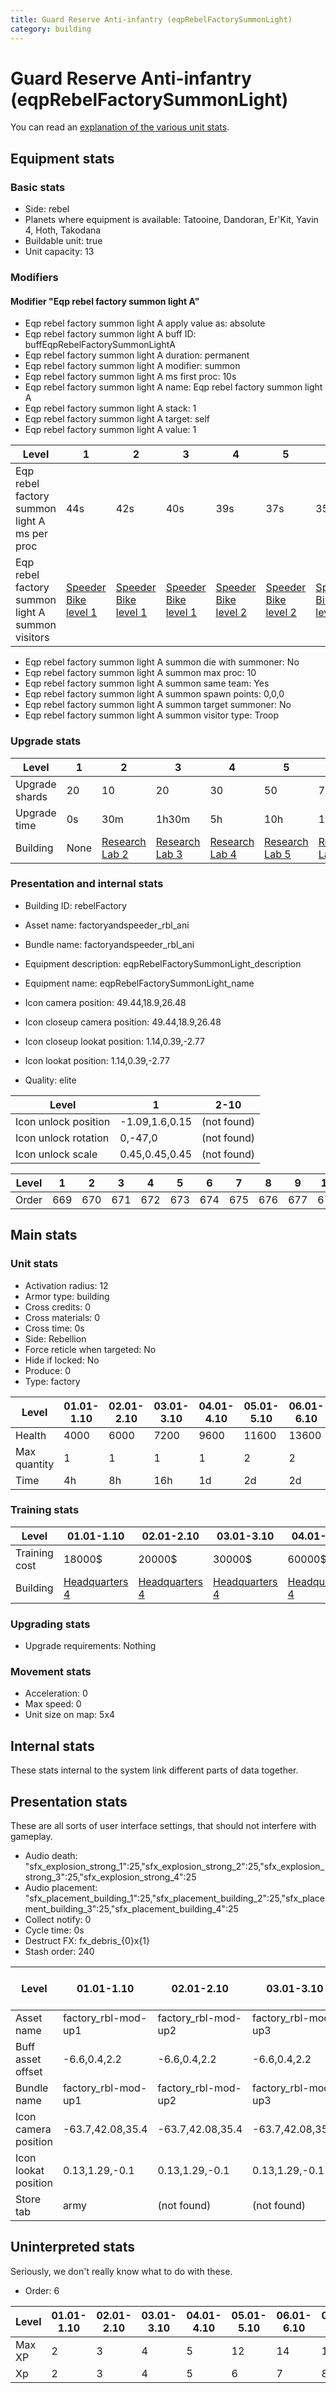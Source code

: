 ```yaml
---
title: Guard Reserve Anti-infantry (eqpRebelFactorySummonLight)
category: building
---
```


# Guard Reserve Anti-infantry (eqpRebelFactorySummonLight)

You can read an [explanation  of the various unit stats](unitexplained.md).

## Equipment stats

### Basic stats

  * Side: rebel
  * Planets where equipment is available: Tatooine, Dandoran, Er'Kit, Yavin 4, Hoth, Takodana
  * Buildable unit: true
  * Unit capacity: 13

### Modifiers

#### Modifier "Eqp rebel factory summon light A"

  * Eqp rebel factory summon light A apply value as: absolute
  * Eqp rebel factory summon light A buff ID: buffEqpRebelFactorySummonLightA
  * Eqp rebel factory summon light A duration: permanent
  * Eqp rebel factory summon light A modifier: summon
  * Eqp rebel factory summon light A ms first proc: 10s
  * Eqp rebel factory summon light A name: Eqp rebel factory summon light A
  * Eqp rebel factory summon light A stack: 1
  * Eqp rebel factory summon light A target: self
  * Eqp rebel factory summon light A value: 1

|Level                                           |1                                        |2                                        |3                                        |4                                        |5                                        |6                                        |7                                        |8                                        |9                                        |10                                       |
|------------------------------------------------|-----------------------------------------|-----------------------------------------|-----------------------------------------|-----------------------------------------|-----------------------------------------|-----------------------------------------|-----------------------------------------|-----------------------------------------|-----------------------------------------|-----------------------------------------|
|Eqp rebel factory summon light A ms per proc    |44s                                      |42s                                      |40s                                      |39s                                      |37s                                      |35s                                      |33s                                      |32s                                      |30s                                      |28s                                      |
|Eqp rebel factory summon light A summon visitors|[Speeder Bike level 1](RebelSpeeder.html)|[Speeder Bike level 1](RebelSpeeder.html)|[Speeder Bike level 1](RebelSpeeder.html)|[Speeder Bike level 2](RebelSpeeder.html)|[Speeder Bike level 2](RebelSpeeder.html)|[Speeder Bike level 2](RebelSpeeder.html)|[Speeder Bike level 3](RebelSpeeder.html)|[Speeder Bike level 3](RebelSpeeder.html)|[Speeder Bike level 3](RebelSpeeder.html)|[Speeder Bike level 3](RebelSpeeder.html)|


  * Eqp rebel factory summon light A summon die with summoner: No
  * Eqp rebel factory summon light A summon max proc: 10
  * Eqp rebel factory summon light A summon same team: Yes
  * Eqp rebel factory summon light A summon spawn points: 0,0,0
  * Eqp rebel factory summon light A summon target summoner: No
  * Eqp rebel factory summon light A summon visitor type: Troop

### Upgrade stats

|Level         |1   |2                                     |3                                     |4                                     |5                                     |6                                     |7                                     |8                                     |9                                     |10                                     |
|--------------|----|--------------------------------------|--------------------------------------|--------------------------------------|--------------------------------------|--------------------------------------|--------------------------------------|--------------------------------------|--------------------------------------|---------------------------------------|
|Upgrade shards|20  |10                                    |20                                    |30                                    |50                                    |70                                    |100                                   |130                                   |180                                   |220                                    |
|Upgrade time  |0s  |30m                                   |1h30m                                 |5h                                    |10h                                   |1d12h                                 |2d12h                                 |3d12h                                 |5d                                    |1w1d                                   |
|Building      |None|[Research Lab 2](rebelOffenseLab.html)|[Research Lab 3](rebelOffenseLab.html)|[Research Lab 4](rebelOffenseLab.html)|[Research Lab 5](rebelOffenseLab.html)|[Research Lab 6](rebelOffenseLab.html)|[Research Lab 7](rebelOffenseLab.html)|[Research Lab 8](rebelOffenseLab.html)|[Research Lab 9](rebelOffenseLab.html)|[Research Lab 10](rebelOffenseLab.html)|


### Presentation and internal stats

  * Building ID: rebelFactory

  * Asset name: factoryandspeeder_rbl_ani
  * Bundle name: factoryandspeeder_rbl_ani
  * Equipment description: eqpRebelFactorySummonLight_description
  * Equipment name: eqpRebelFactorySummonLight_name
  * Icon camera position: 49.44,18.9,26.48
  * Icon closeup camera position: 49.44,18.9,26.48
  * Icon closeup lookat position: 1.14,0.39,-2.77
  * Icon lookat position: 1.14,0.39,-2.77
  * Quality: elite

|Level               |1             |2-10       |
|--------------------|--------------|-----------|
|Icon unlock position|-1.09,1.6,0.15|(not found)|
|Icon unlock rotation|0,-47,0       |(not found)|
|Icon unlock scale   |0.45,0.45,0.45|(not found)|


|Level|1  |2  |3  |4  |5  |6  |7  |8  |9  |10 |
|-----|---|---|---|---|---|---|---|---|---|---|
|Order|669|670|671|672|673|674|675|676|677|678|


## Main stats

### Unit stats

  * Activation radius: 12
  * Armor type: building
  * Cross credits: 0
  * Cross materials: 0
  * Cross time: 0s
  * Side: Rebellion
  * Force reticle when targeted: No
  * Hide if locked: No
  * Produce: 0
  * Type: factory

|Level       |01.01-1.10|02.01-2.10|03.01-3.10|04.01-4.10|05.01-5.10|06.01-6.10|07.01-7.10|08.01-8.10|09.01-9.10|10.01-10.10|
|------------|----------|----------|----------|----------|----------|----------|----------|----------|----------|-----------|
|Health      |4000      |6000      |7200      |9600      |11600     |13600     |15600     |17600     |19600     |21600      |
|Max quantity|1         |1         |1         |1         |2         |2         |2         |2         |2         |3          |
|Time        |4h        |8h        |16h       |1d        |2d        |2d        |3d        |4d        |1w        |1w5d       |


### Training stats

|Level        |01.01-1.10                    |02.01-2.10                    |03.01-3.10                    |04.01-4.10                    |05.01-5.10                    |06.01-6.10                    |07.01-7.10                    |08.01-8.10                    |09.01-9.10                    |10.01-10.10                    |
|-------------|------------------------------|------------------------------|------------------------------|------------------------------|------------------------------|------------------------------|------------------------------|------------------------------|------------------------------|-------------------------------|
|Training cost|18000$                        |20000$                        |30000$                        |60000$                        |100000$                       |250000$                       |375000$                       |750000$                       |2000000$                      |3500000$                       |
|Building     |[Headquarters 4](rebelHQ.html)|[Headquarters 4](rebelHQ.html)|[Headquarters 4](rebelHQ.html)|[Headquarters 4](rebelHQ.html)|[Headquarters 5](rebelHQ.html)|[Headquarters 6](rebelHQ.html)|[Headquarters 7](rebelHQ.html)|[Headquarters 8](rebelHQ.html)|[Headquarters 9](rebelHQ.html)|[Headquarters 10](rebelHQ.html)|


### Upgrading stats

  * Upgrade requirements: Nothing

### Movement stats

  * Acceleration: 0
  * Max speed: 0
  * Unit size on map: 5x4

## Internal stats

These stats internal to the system link different parts of data together.


## Presentation stats

These are all sorts of user interface settings, that should not interfere with gameplay.

  * Audio death: "sfx_explosion_strong_1":25,"sfx_explosion_strong_2":25,"sfx_explosion_strong_3":25,"sfx_explosion_strong_4":25
  * Audio placement: "sfx_placement_building_1":25,"sfx_placement_building_2":25,"sfx_placement_building_3":25,"sfx_placement_building_4":25
  * Collect notify: 0
  * Cycle time: 0s
  * Destruct FX: fx_debris_{0}x{1}
  * Stash order: 240

|Level               |01.01-1.10         |02.01-2.10         |03.01-3.10         |04.01-4.10         |05.01-5.10         |06.01-6.10         |07.01-7.10, 8.01-8.10, 9.01-9.10, 10.01-10.10|
|--------------------|-------------------|-------------------|-------------------|-------------------|-------------------|-------------------|---------------------------------------------|
|Asset name          |factory_rbl-mod-up1|factory_rbl-mod-up2|factory_rbl-mod-up3|factory_rbl-mod-up4|factory_rbl-mod-up5|factory_rbl-mod-up6|factory_rbl-mod-up7                          |
|Buff asset offset   |-6.6,0.4,2.2       |-6.6,0.4,2.2       |-6.6,0.4,2.2       |-6,0.4,2.2         |-6.4, 0.0, 2.4     |-6.4,0,2.4         |-6.4,0,2.4                                   |
|Bundle name         |factory_rbl-mod-up1|factory_rbl-mod-up2|factory_rbl-mod-up3|factory_rbl-mod-up4|factory_rbl-mod-up5|factory_rbl-mod-up6|factory_rbl-mod-up7                          |
|Icon camera position|-63.7,42.08,35.4   |-63.7,42.08,35.4   |-63.7,42.08,35.4   |-66.27,43.75,36.53 |-66.27,43.75,36.53 |-68.83,47.24,40.58 |-68.83,47.24,40.58                           |
|Icon lookat position|0.13,1.29,-0.1     |0.13,1.29,-0.1     |0.13,1.29,-0.1     |0.09,1.34,-0.38    |0.09,1.34,-0.38    |0.78,2.12,-0.41    |0.78,2.12,-0.41                              |
|Store tab           |army               |(not found)        |(not found)        |(not found)        |(not found)        |(not found)        |(not found)                                  |


## Uninterpreted stats

Seriously, we don't really know what to do with these.

  * Order: 6

|Level |01.01-1.10|02.01-2.10|03.01-3.10|04.01-4.10|05.01-5.10|06.01-6.10|07.01-7.10|08.01-8.10|09.01-9.10|10.01-10.10|
|------|----------|----------|----------|----------|----------|----------|----------|----------|----------|-----------|
|Max XP|2         |3         |4         |5         |12        |14        |16        |18        |20        |33         |
|Xp    |2         |3         |4         |5         |6         |7         |8         |9         |10        |11         |


